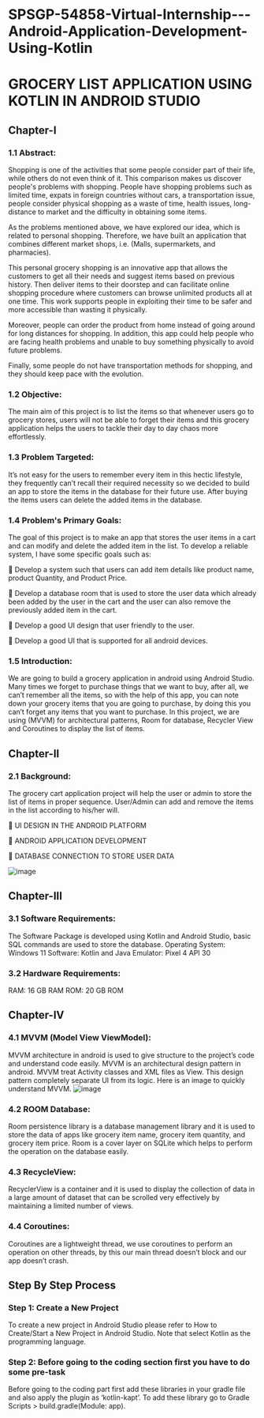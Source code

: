 # SPSGP-54858-Virtual-Internship---Android-Application-Development-Using-Kotlin
# **GROCERY LIST APPLICATION USING KOTLIN IN ANDROID STUDIO**
## **Chapter-I**
### **1.1 Abstract:**
Shopping is one of the activities that some people consider part of their life, while others do not even think of it. This comparison makes us discover people's problems with shopping. People have shopping problems such as limited time, expats in foreign countries without cars, a transportation issue, people consider physical shopping as a waste of time, health issues, long-distance to market and the difficulty in obtaining some items. 

As the problems mentioned above, we have explored our idea, which is related to personal shopping. Therefore, we have built an application that combines different market shops, i.e. (Malls, supermarkets, and pharmacies). 

This personal grocery shopping is an innovative app that allows the customers to get all their needs and suggest items based on previous history. Then deliver items to their doorstep and can facilitate online shopping procedure where customers can browse unlimited products all at one time. This work supports people in exploiting their time to be safer and more accessible than wasting it physically.

Moreover, people can order the product from home instead of going around for long distances for shopping. In addition, this app could help people who are facing health problems and unable to buy something physically to avoid future problems.
 
Finally, some people do not have transportation methods for shopping, and they should keep pace with the evolution.
### **1.2 Objective:**
The main aim of this project is to list the items so that whenever users go to grocery stores, users will not be able to forget their items and this grocery application helps the users to tackle their day to day chaos more effortlessly. 
### **1.3 Problem Targeted:**
It’s not easy for the users to remember every item in this hectic lifestyle, they frequently can’t recall their required necessity so we decided to build an app to store the items in the database for their future use. After buying the items users can delete the added items in the database.
### **1.4 Problem's Primary Goals:**
The goal of this project is to make an app that stores the user items in a cart and can modify and delete the added item in the list. To develop a reliable system, I have some specific goals such as:

	Develop a system such that users can add item details like product name, product Quantity, and Product Price.

	Develop a database room that is used to store the user data which already been added by the user in the cart and the user can also remove the previously added item in the cart.

	Develop a good UI design that user friendly to the user.

	Develop a good UI that is supported for all android devices.

### **1.5 Introduction:**
We are going to build a grocery application in android using Android Studio. Many times we forget to purchase things that we want to buy, after all, we can’t remember all the items, so with the help of this app, you can note down your grocery items that you are going to purchase, by doing this you can’t forget any items that you want to purchase. In this project, we are using (MVVM) for architectural patterns, Room for database, Recycler View and Coroutines to display the list of items.
## **Chapter-II**
### **2.1 Background:**
The grocery cart application project will help the user or admin to store the list of items in proper sequence. User/Admin can add and remove the items in the list according to his/her will.
 
	UI DESIGN IN THE ANDROID PLATFORM

	ANDROID APPLICATION DEVELOPMENT

	DATABASE CONNECTION TO STORE USER DATA

![image](https://user-images.githubusercontent.com/71881295/191746122-32976452-f98a-46b4-837d-df3d959f7116.png)
## **Chapter-III**
### **3.1 Software Requirements:**
The Software Package is developed using Kotlin and Android Studio, basic SQL commands are used to store the database.
Operating System: Windows 11
Software: Kotlin and Java
Emulator: Pixel 4 API 30
### **3.2 Hardware Requirements:**
RAM: 16 GB RAM
ROM: 20 GB ROM
## **Chapter-IV**
### **4.1 MVVM (Model View ViewModel):**
MVVM architecture in android is used to give structure to the project’s code and understand code easily. MVVM is an architectural design pattern in android. MVVM treat Activity classes and XML files as View. This design pattern completely separate UI from its logic. Here is an image to quickly understand MVVM. 
![image](https://user-images.githubusercontent.com/71881295/191746970-79b2d88d-08da-40a7-9736-7850920185fa.png)
### **4.2 ROOM Database:**
Room persistence library is a database management library and it is used to store the data of apps like grocery item name, grocery item quantity, and grocery item price. Room is a cover layer on SQLite which helps to perform the operation on the database easily.
### **4.3 RecycleView:**
RecyclerView is a container and it is used to display the collection of data in a large amount of dataset that can be scrolled very effectively by maintaining a limited number of views.
### **4.4 Coroutines:**
Coroutines are a lightweight thread, we use coroutines to perform an operation on other threads, by this our main thread doesn’t block and our app doesn’t crash.
## **Step By Step Process**
### **Step 1: Create a New Project**
To create a new project in Android Studio please refer to How to Create/Start a New Project in Android Studio. 
Note that select Kotlin as the programming language.
### **Step 2: Before going to the coding section first you have to do some pre-task**
Before going to the coding part first add these libraries in your gradle file and also apply the plugin as ‘kotlin-kapt’. To add these library go to Gradle Scripts > build.gradle(Module: app).

















